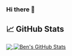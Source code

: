 ### Hi there 👋


## &#x1f4c8; GitHub Stats

<a href="https://github.com/bencurrandev/bencurrandev">
  <img align="center" src="https://github-readme-stats.vercel.app/api/top-langs/?username=bencurrandev&hide=java,html,tex&theme=radical&langs_count=5" />
</a>
<a href="https://github.com/bencurrandev/bencurrandev">
  <img align="center" src="https://github-readme-stats.vercel.app/api?username=bencurrandev&show_icons=true&line_height=27&count_private=true&theme=radical" alt="Ben's GitHub Stats" />
</a>

<!--

![Top Langs](https://github-readme-stats.vercel.app/api/top-langs/?username=bencurrandev&theme=radical)![Ben's GitHub stats](https://github-readme-stats.vercel.app/api?username=bencurrandev&show_icons=true&theme=radical)

**bencurrandev/bencurrandev** is a ✨ _special_ ✨ repository because its `README.md` (this file) appears on your GitHub profile.

Here are some ideas to get you started:

- 🔭 I’m currently working on ...
- 🌱 I’m currently learning ...
- 👯 I’m looking to collaborate on ...
- 🤔 I’m looking for help with ...
- 💬 Ask me about ...
- 📫 How to reach me: ...
- 😄 Pronouns: ...
- ⚡ Fun fact: ...
-->
